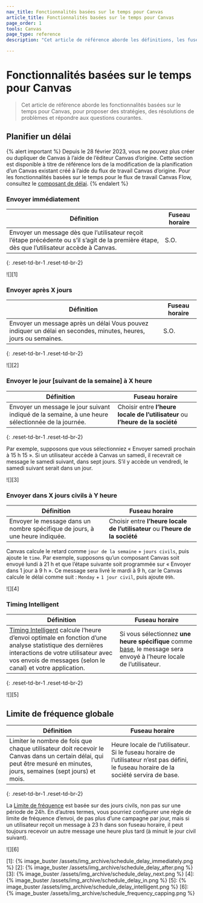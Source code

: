 ```yaml
---
nav_title: Fonctionnalités basées sur le temps pour Canvas
article_title: Fonctionnalités basées sur le temps pour Canvas
page_order: 1
tools: Canvas
page_type: reference
description: "Cet article de référence aborde les définitions, les fuseaux horaires et des exemples de fonctionnalités basées sur le temps pour Canvas."

---
```


# Fonctionnalités basées sur le temps pour Canvas

> Cet article de référence aborde les fonctionnalités basées sur le temps pour Canvas, pour proposer des stratégies, des résolutions de problèmes et répondre aux questions courantes. 

## Planifier un délai

{% alert important %}
Depuis le 28 février 2023, vous ne pouvez plus créer ou dupliquer de Canvas à l’aide de l’éditeur Canvas d’origine. Cette section est disponible à titre de référence lors de la modification de la planification d’un Canvas existant créé à l’aide du flux de travail Canvas d’origine. Pour les fonctionnalités basées sur le temps pour le flux de travail Canvas Flow, consultez le [composant de délai]({{site.baseurl}}/user_guide/engagement_tools/canvas/canvas_components/delay_step/).
{% endalert %}

### Envoyer immédiatement

| Définition |  Fuseau horaire |
| --- | --- |
| Envoyer un message dès que l’utilisateur reçoit l’étape précédente ou s’il s’agit de la première étape, dès que l’utilisateur accède à Canvas. | S.O. |
{: .reset-td-br-1 .reset-td-br-2}

![][1]

### Envoyer après X jours

| Définition |  Fuseau horaire |
| --- | --- |
| Envoyer un message après un délai Vous pouvez indiquer un délai en secondes, minutes, heures, jours ou semaines.  | S.O. |
{: .reset-td-br-1 .reset-td-br-2}

![][2]

### Envoyer le jour [suivant de la semaine] à X heure

| Définition |  Fuseau horaire |
| --- | --- |
| Envoyer un message le jour suivant indiqué de la semaine, à une heure sélectionnée de la journée.  | Choisir entre **l’heure locale de l’utilisateur** ou **l’heure de la société** |
{: .reset-td-br-1 .reset-td-br-2}

Par exemple, supposons que vous sélectionniez « Envoyer samedi prochain à 15 h 15 ». Si un utilisateur accède à Canvas un samedi, il recevrait ce message le samedi suivant, dans sept jours. S’il y accède un vendredi, le samedi suivant serait dans un jour.

![][3]

### Envoyer dans X jours civils à Y heure

| Définition |  Fuseau horaire |
| --- | --- |
| Envoyer le message dans un nombre spécifique de jours, à une heure indiquée. | Choisir entre **l’heure locale de l’utilisateur** ou **l’heure de la société** |

Canvas calcule le retard comme `jour de la semaine` + `jours civils`, puis ajoute le `time`. Par exemple, supposons qu’un composant Canvas soit envoyé lundi à 21 h et que l’étape suivante soit programmée sur « Envoyer dans 1 jour à 9 h ». Ce message sera livré le mardi à 9 h, car le Canvas calcule le délai comme suit : `Monday` + `1 jour civil`, puis ajoute `09h`.

![][4]

### Timing Intelligent

| Définition | Fuseau horaire |
| ---------- | ----- |
| [Timing Intelligent]({{site.baseurl}}/user_guide/intelligence/intelligent_timing/) calcule l’heure d’envoi optimale en fonction d’une analyse statistique des dernières interactions de votre utilisateur avec vos envois de messages (selon le canal) et votre application. | Si vous sélectionnez **une heure spécifique** comme [base]({{site.baseurl}}/user_guide/intelligence/intelligent_timing/#fallback-options), le message sera envoyé à l’heure locale de l’utilisateur. |
{: .reset-td-br-1 .reset-td-br-2}

![][5]

## Limite de fréquence globale

| Définition | Fuseau horaire |
| --- | --- |
| Limiter le nombre de fois que chaque utilisateur doit recevoir le Canvas dans un certain délai, qui peut être mesuré en minutes, jours, semaines (sept jours) et mois. | Heure locale de l’utilisateur. Si le fuseau horaire de l’utilisateur n’est pas défini, le fuseau horaire de la société servira de base. |
{: .reset-td-br-1 .reset-td-br-2}

La [Limite de fréquence]({{site.baseurl}}/user_guide/engagement_tools/campaigns/testing_and_more/rate-limiting/#frequency-capping) est basée sur des jours civils, non pas sur une période de 24h. En d’autres termes, vous pourriez configurer une règle de limite de fréquence d’envoi, de pas plus d’une campagne par jour, mais si un utilisateur reçoit un message à 23 h dans son fuseau horaire, il peut toujours recevoir un autre message une heure plus tard (à minuit le jour civil suivant).

![][6]

[1]: {% image_buster /assets/img_archive/schedule_delay_immediately.png %}
[2]: {% image_buster /assets/img_archive/schedule_delay_after.png %}
[3]: {% image_buster /assets/img_archive/schedule_delay_next.png %}
[4]: {% image_buster /assets/img_archive/schedule_delay_in.png %}
[5]: {% image_buster /assets/img_archive/schedule_delay_intelligent.png %}
[6]: {% image_buster /assets/img_archive/schedule_frequency_capping.png %}
